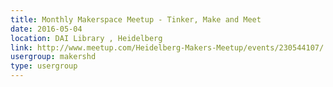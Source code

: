 ```yaml
---
title: Monthly Makerspace Meetup - Tinker, Make and Meet
date: 2016-05-04
location: DAI Library , Heidelberg
link: http://www.meetup.com/Heidelberg-Makers-Meetup/events/230544107/
usergroup: makershd
type: usergroup
---
```


